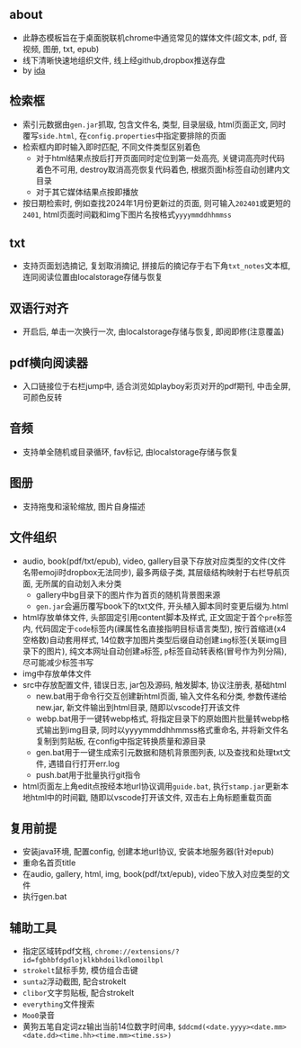 ## about
- 此静态模板旨在于桌面脱联机chrome中通览常见的媒体文件(超文本, pdf, 音视频, 图册, txt, epub)
- 线下清晰快速地组织文件, 线上经github,dropbox推送存盘
- by [ida](mailto:futarinoida@gmail.com)


## 检索框
- 索引元数据由`gen.jar`抓取, 包含文件名, 类型, 目录层级, html页面正文, 同时覆写`side.html`, 在`config.properties`中指定要排除的页面
- 检索框内即时输入即时匹配, 不同文件类型区别着色
	- 对于html结果点按后打开页面同时定位到第一处高亮, 关键词高亮时代码着色不可用, destroy取消高亮恢复代码着色, 根据页面h标签自动创建内文目录
	- 对于其它媒体结果点按即播放
- 按日期检索时, 例如查找2024年1月份更新过的页面, 则可输入`202401`或更短的`2401`, html页面时间戳和img下图片名按格式`yyyymmddhhmmss`

## txt
- 支持页面划选摘记, 复划取消摘记, 拼接后的摘记存于右下角`txt_notes`文本框, 连同阅读位置由localstorage存储与恢复


## 双语行对齐
- 开启后, 单击一次换行一次, 由localstorage存储与恢复, 即阅即修(注意覆盖)


## pdf横向阅读器
- 入口链接位于右栏jump中, 适合浏览如playboy彩页对开的pdf期刊, 中击全屏, 可颜色反转


## 音频
- 支持单全随机或目录循环, fav标记, 由localstorage存储与恢复


## 图册
- 支持拖曳和滚轮缩放, 图片自身描述


## 文件组织
- audio, book(pdf/txt/epub), video, gallery目录下存放对应类型的文件(文件名带emoji时dropbox无法同步), 最多两级子类, 其层级结构映射于右栏导航页面, 无所属的自动划入未分类
	- gallery中bg目录下的图片作为首页的随机背景图来源
	- `gen.jar`会遍历覆写book下的txt文件, 开头植入脚本同时变更后缀为.html
- html存放单体文件, 头部固定引用content脚本及样式, 正文固定于首个`pre`标签内, 代码固定于`code`标签内(祼属性名直接指明目标语言类型), 按行首缩进(x4空格数)自动套用样式, 14位数字加图片类型后缀自动创建`img`标签(关联img目录下的图片), 纯文本网址自动创建`a`标签, `p`标签自动转表格(冒号作为列分隔), 尽可能减少标签书写
- img中存放单体文件
- src中存放配置文件, 错误日志, jar包及源码, 触发脚本, 协议注册表, 基础html
	- new.bat用于命令行交互创建新html页面, 输入文件名和分类, 参数传递给new.jar, 新文件输出到html目录, 随即以vscode打开该文件
	- webp.bat用于一键转webp格式, 将指定目录下的原始图片批量转webp格式输出到img目录, 同时以yyyymmddhhmmss格式重命名, 并将新文件名复制到剪贴板, 在config中指定转换质量和源目录
	- gen.bat用于一键生成索引元数据和随机背景图列表, 以及查找和处理txt文件, 遇错自行打开err.log
	- push.bat用于批量执行git指令
- html页面左上角edit点按经本地url协议调用`guide.bat`, 执行`stamp.jar`更新本地html中的时间戳, 随即以vscode打开该文件, 双击右上角标题重载页面


## 复用前提
- 安装java环境, 配置config, 创建本地url协议, 安装本地服务器(针对epub)
- 重命名首页title
- 在audio, gallery, html, img, book(pdf/txt/epub), video下放入对应类型的文件
- 执行gen.bat


## 辅助工具
- 指定区域转pdf文档, `chrome://extensions/?id=fgbhbfdgdlojklkbhdoilkdlomoilbpl`
- `strokelt`鼠标手势, 模仿组合击键
- `sunta2`浮动截图, 配合strokelt
- `clibor`文字剪贴板, 配合strokelt
- `everything`文件搜索
- `Moo0`录音
- 黄狗五笔自定词zz输出当前14位数字时间串, `$ddcmd(<date.yyyy><date.mm><date.dd><time.hh><time.mm><time.ss>)`